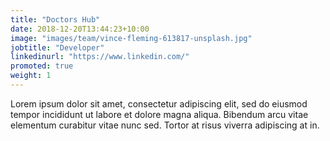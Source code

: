 ```yaml
---
title: "Doctors Hub"
date: 2018-12-20T13:44:23+10:00
image: "images/team/vince-fleming-613817-unsplash.jpg"
jobtitle: "Developer"
linkedinurl: "https://www.linkedin.com/"
promoted: true
weight: 1
---
```


Lorem ipsum dolor sit amet, consectetur adipiscing elit, sed do eiusmod tempor incididunt ut labore et dolore magna aliqua. Bibendum arcu vitae elementum curabitur vitae nunc sed. Tortor at risus viverra adipiscing at in.
